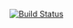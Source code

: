 [![Build Status](https://travis-ci.org/drwadz/fasb.png?branch=master)](https://travis-ci.org/drwadu/fasb)
